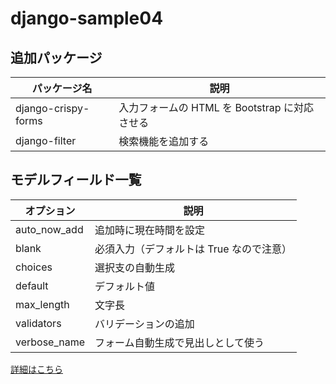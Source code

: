 # django-sample04

## 追加パッケージ

| パッケージ名        | 説明                                          |
| ------------------- | --------------------------------------------- |
| django-crispy-forms | 入力フォームの HTML を Bootstrap に対応させる |
| django-filter       | 検索機能を追加する                            |

## モデルフィールド一覧

| オプション   | 説明                                     |
| ------------ | ---------------------------------------- |
| auto_now_add | 追加時に現在時間を設定                   |
| blank        | 必須入力（デフォルトは True なので注意） |
| choices      | 選択支の自動生成                         |
| default      | デフォルト値                             |
| max_length   | 文字長                                   |
| validators   | バリデーションの追加                     |
| verbose_name | フォーム自動生成で見出しとして使う       |

[詳細はこちら](https://docs.djangoproject.com/ja/2.1/ref/models/fields/#field-types)
